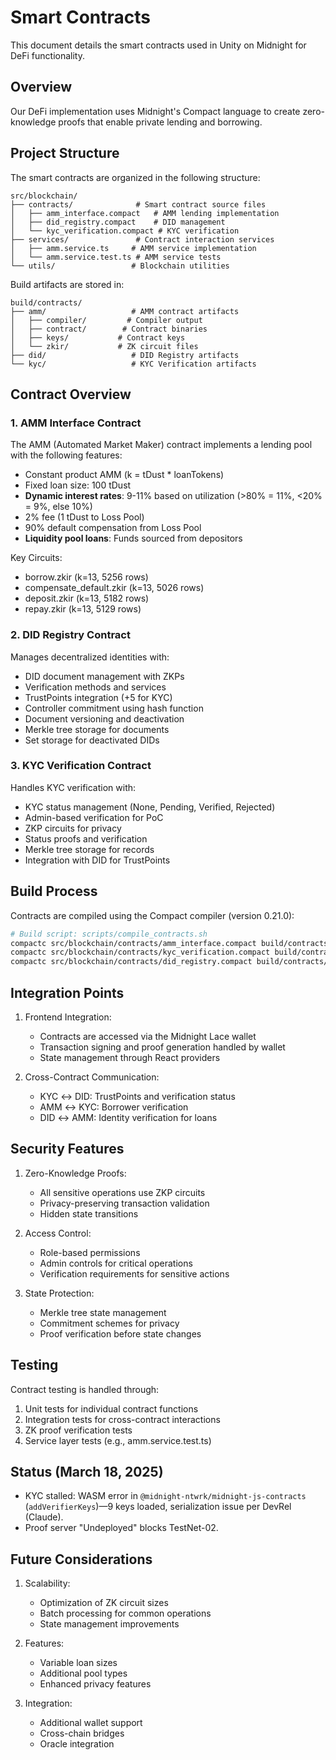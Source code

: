# Smart Contracts

This document details the smart contracts used in Unity on Midnight for DeFi functionality.

## Overview

Our DeFi implementation uses Midnight's Compact language to create zero-knowledge proofs that enable private lending and borrowing.

## Project Structure

The smart contracts are organized in the following structure:

```
src/blockchain/
├── contracts/              # Smart contract source files
│   ├── amm_interface.compact   # AMM lending implementation
│   ├── did_registry.compact    # DID management
│   └── kyc_verification.compact # KYC verification
├── services/               # Contract interaction services
│   ├── amm.service.ts     # AMM service implementation
│   └── amm.service.test.ts # AMM service tests
└── utils/                 # Blockchain utilities
```

Build artifacts are stored in:

```
build/contracts/
├── amm/                   # AMM contract artifacts
│   ├── compiler/         # Compiler output
│   ├── contract/        # Contract binaries
│   ├── keys/           # Contract keys
│   └── zkir/           # ZK circuit files
├── did/                   # DID Registry artifacts
└── kyc/                   # KYC Verification artifacts
```

## Contract Overview

### 1. AMM Interface Contract

The AMM (Automated Market Maker) contract implements a lending pool with the following features:

- Constant product AMM (k = tDust * loanTokens)
- Fixed loan size: 100 tDust
- **Dynamic interest rates**: 9-11% based on utilization (>80% = 11%, <20% = 9%, else 10%)
- 2% fee (1 tDust to Loss Pool)
- 90% default compensation from Loss Pool
- **Liquidity pool loans**: Funds sourced from depositors

Key Circuits:
- borrow.zkir (k=13, 5256 rows)
- compensate_default.zkir (k=13, 5026 rows)
- deposit.zkir (k=13, 5182 rows)
- repay.zkir (k=13, 5129 rows)

### 2. DID Registry Contract

Manages decentralized identities with:
- DID document management with ZKPs
- Verification methods and services
- TrustPoints integration (+5 for KYC)
- Controller commitment using hash function
- Document versioning and deactivation
- Merkle tree storage for documents
- Set storage for deactivated DIDs

### 3. KYC Verification Contract

Handles KYC verification with:
- KYC status management (None, Pending, Verified, Rejected)
- Admin-based verification for PoC
- ZKP circuits for privacy
- Status proofs and verification
- Merkle tree storage for records
- Integration with DID for TrustPoints

## Build Process

Contracts are compiled using the Compact compiler (version 0.21.0):

```bash
# Build script: scripts/compile_contracts.sh
compactc src/blockchain/contracts/amm_interface.compact build/contracts/amm
compactc src/blockchain/contracts/kyc_verification.compact build/contracts/kyc
compactc src/blockchain/contracts/did_registry.compact build/contracts/did
```

## Integration Points

1. Frontend Integration:
   - Contracts are accessed via the Midnight Lace wallet
   - Transaction signing and proof generation handled by wallet
   - State management through React providers

2. Cross-Contract Communication:
   - KYC ↔ DID: TrustPoints and verification status
   - AMM ↔ KYC: Borrower verification
   - DID ↔ AMM: Identity verification for loans

## Security Features

1. Zero-Knowledge Proofs:
   - All sensitive operations use ZKP circuits
   - Privacy-preserving transaction validation
   - Hidden state transitions

2. Access Control:
   - Role-based permissions
   - Admin controls for critical operations
   - Verification requirements for sensitive actions

3. State Protection:
   - Merkle tree state management
   - Commitment schemes for privacy
   - Proof verification before state changes

## Testing

Contract testing is handled through:
1. Unit tests for individual contract functions
2. Integration tests for cross-contract interactions
3. ZK proof verification tests
4. Service layer tests (e.g., amm.service.test.ts)

## Status (March 18, 2025)
- KYC stalled: WASM error in `@midnight-ntwrk/midnight-js-contracts` (`addVerifierKeys`)—9 keys loaded, serialization issue per DevRel (Claude).
- Proof server "Undeployed" blocks TestNet-02.

## Future Considerations

1. Scalability:
   - Optimization of ZK circuit sizes
   - Batch processing for common operations
   - State management improvements

2. Features:
   - Variable loan sizes
   - Additional pool types
   - Enhanced privacy features

3. Integration:
   - Additional wallet support
   - Cross-chain bridges
   - Oracle integration
